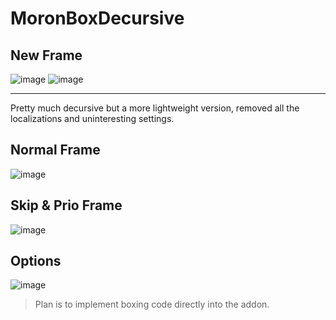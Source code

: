 # MoronBoxDecursive

## New Frame
![image](https://github.com/RoelCrabbe/MoronBoxDecursive/assets/92096051/0af2f291-ca76-4ef0-a92c-b9eaa4edfcf5)
![image](https://github.com/RoelCrabbe/MoronBoxDecursive/assets/92096051/e36fa07a-5729-4262-be24-7cf57690181f)

---

Pretty much decursive but a more lightweight version, removed all the localizations and uninteresting settings.

## Normal Frame
![image](https://github.com/RoelCrabbe/MoronBoxDecursive/assets/92096051/af44ea59-5381-4f40-8fc2-82e6e1d0b461)

## Skip & Prio Frame
![image](https://github.com/RoelCrabbe/MoronBoxDecursive/assets/92096051/b52be724-9cba-4263-9b0a-fe863cf27d3f)

## Options
![image](https://github.com/RoelCrabbe/MoronBoxDecursive/assets/92096051/5220d63f-3175-4001-ab1e-3b3bd1cadd1e)

> Plan is to implement boxing code directly into the addon.
